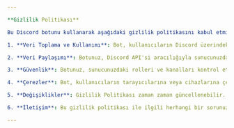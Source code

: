 ```yaml
---

**Gizlilik Politikası**

Bu Discord botunu kullanarak aşağıdaki gizlilik politikasını kabul etmiş sayılırsınız:

1. **Veri Toplama ve Kullanımı**: Bot, kullanıcıların Discord üzerindeki etkinliklerini izlemez veya kaydetmez. Sadece sunucunuzdaki varlığınızı ve komutlardan dönen sonuçları işler.

2. **Veri Paylaşımı**: Botunuz, Discord API'si aracılığıyla sunucunuzdaki bilgileri alabilir ve işleyebilir. Ancak, bu bilgileri üçüncü şahıslarla paylaşmaz veya satmaz.

3. **Güvenlik**: Botunuz, sunucunuzdaki rolleri ve kanalları kontrol etmek için gereken minimum yetkilere sahiptir. Verilerinizin güvenliği ve gizliliği bizim önceliğimizdir.

4. **Çerezler**: Bot, kullanıcıların tarayıcılarına veya cihazlarına çerezler yerleştirmez veya kullanmaz.

5. **Değişiklikler**: Gizlilik Politikası zaman zaman güncellenebilir. Güncellemeler hakkında bilgi sahibi olmak için düzenli olarak bu sayfayı kontrol etmeniz önerilir.

6. **İletişim**: Bu gizlilik politikası ile ilgili herhangi bir sorunuz varsa lütfen bize [iletişim kurun](https://discord.gg/codebot).

---
```

